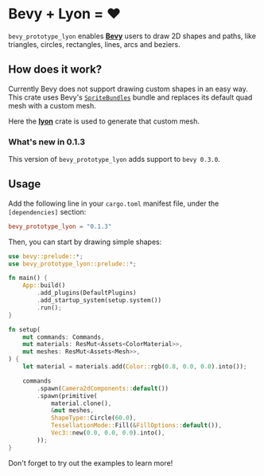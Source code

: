 # Bevy + Lyon = ❤

`bevy_prototype_lyon` enables [**Bevy**](https://bevyengine.org) users to draw 2D shapes and paths, like triangles, circles, rectangles, lines, arcs and beziers.

## How does it work?

Currently Bevy does not support drawing custom shapes in an easy way. This crate uses Bevy's [`SpriteBundles`](https://docs.rs/bevy/0.1.3/bevy/prelude/struct.SpriteBundles.html) bundle and replaces its default quad mesh with a custom mesh.

Here the [**lyon**](https://docs.rs/lyon/0.16.0/lyon/) crate is used to generate that custom mesh.

### What's new in 0.1.3

This version of `bevy_prototype_lyon` adds support to `bevy 0.3.0`.

## Usage

Add the following line in your `cargo.toml` manifest file, under the `[dependencies]` section:

```TOML
bevy_prototype_lyon = "0.1.3"
```

Then, you can start by drawing simple shapes:

```rust
use bevy::prelude::*;
use bevy_prototype_lyon::prelude::*;

fn main() {
    App::build()
        .add_plugins(DefaultPlugins)
        .add_startup_system(setup.system())
        .run();
}

fn setup(
    mut commands: Commands,
    mut materials: ResMut<Assets<ColorMaterial>>,
    mut meshes: ResMut<Assets<Mesh>>,
) {
    let material = materials.add(Color::rgb(0.8, 0.0, 0.0).into());

    commands
        .spawn(Camera2dComponents::default())
        .spawn(primitive(
            material.clone(),
            &mut meshes,
            ShapeType::Circle(60.0),
            TessellationMode::Fill(&FillOptions::default()),
            Vec3::new(0.0, 0.0, 0.0).into(),
        ));
}
```

Don't forget to try out the examples to learn more!
